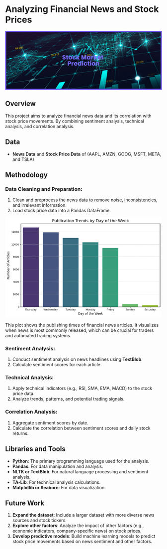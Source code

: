 # Analyzing Financial News and Stock Prices

![Publishing Time Analysis](https://raw.githubusercontent.com/Ofgeha-Gelana/SentimentStockPredictor/refs/heads/main/src/banner.png)

## Overview
This project aims to analyze financial news data and its correlation with stock price movements. By combining sentiment analysis, technical analysis, and correlation analysis.

## Data
- **News Data** and **Stock Price Data** of (AAPL, AMZN, GOOG, MSFT, META, and TSLA)

## Methodology

### Data Cleaning and Preparation:
1. Clean and preprocess the news data to remove noise, inconsistencies, and irrelevant information.
2. Load stock price data into a Pandas DataFrame.

![Publishing Time Analysis](https://raw.githubusercontent.com/Ofgeha-Gelana/SentimentStockPredictor/refs/heads/task-2/src/output2.png)

This plot shows the publishing times of financial news articles. It visualizes when news is most commonly released, which can be crucial for traders and automated trading systems.

### Sentiment Analysis:
1. Conduct sentiment analysis on news headlines using **TextBlob**.
2. Calculate sentiment scores for each article.

### Technical Analysis:
1. Apply technical indicators (e.g., RSI, SMA, EMA, MACD) to the stock price data.
2. Analyze trends, patterns, and potential trading signals.

### Correlation Analysis:
1. Aggregate sentiment scores by date.
2. Calculate the correlation between sentiment scores and daily stock returns.

## Libraries and Tools
- **Python**: The primary programming language used for the analysis.
- **Pandas**: For data manipulation and analysis.
- **NLTK or TextBlob**: For natural language processing and sentiment analysis.
- **TA-Lib**: For technical analysis calculations.
- **Matplotlib or Seaborn**: For data visualization.

## Future Work
1. **Expand the dataset**: Include a larger dataset with more diverse news sources and stock tickers.
2. **Explore other factors**: Analyze the impact of other factors (e.g., economic indicators, company-specific news) on stock prices.
3. **Develop predictive models**: Build machine learning models to predict stock price movements based on news sentiment and other factors.
